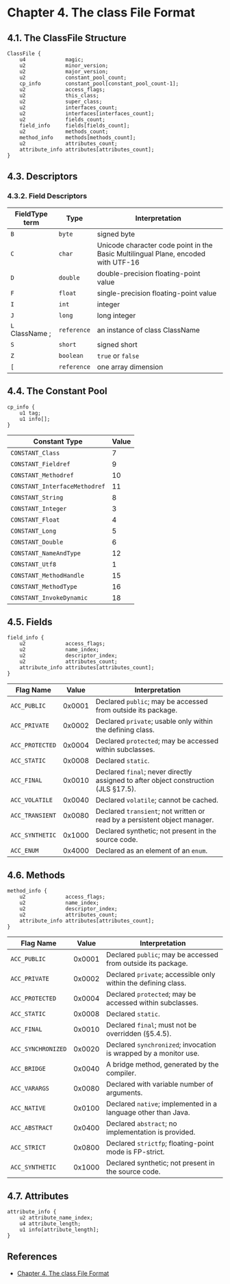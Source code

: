 # Chapter 4. The class File Format

## 4.1. The ClassFile Structure
```
ClassFile {
    u4             magic;
    u2             minor_version;
    u2             major_version;
    u2             constant_pool_count;
    cp_info        constant_pool[constant_pool_count-1];
    u2             access_flags;
    u2             this_class;
    u2             super_class;
    u2             interfaces_count;
    u2             interfaces[interfaces_count];
    u2             fields_count;
    field_info     fields[fields_count];
    u2             methods_count;
    method_info    methods[methods_count];
    u2             attributes_count;
    attribute_info attributes[attributes_count];
}
```

## 4.3. Descriptors

### 4.3.2. Field Descriptors

FieldType term | Type | Interpretation
---|---|---
`B` | `byte` | signed byte
`C` | `char` | Unicode character code point in the Basic Multilingual Plane, encoded with UTF-16
`D` | `double` | double-precision floating-point value
`F` | `float` | single-precision floating-point value
`I` | `int` | integer
`J` | `long` | long integer
`L` ClassName ; | `reference` | an instance of class ClassName
`S` | `short` | signed short
`Z` | `boolean` | `true` or `false`
`[` | `reference` | one array dimension

## 4.4. The Constant Pool
```
cp_info {
    u1 tag;
    u1 info[];
}
```

Constant Type | Value
---|---
`CONSTANT_Class` | 7
`CONSTANT_Fieldref` | 9
`CONSTANT_Methodref` | 10
`CONSTANT_InterfaceMethodref` | 11
`CONSTANT_String` | 8
`CONSTANT_Integer` | 3
`CONSTANT_Float` | 4
`CONSTANT_Long` | 5
`CONSTANT_Double` | 6
`CONSTANT_NameAndType` | 12
`CONSTANT_Utf8` | 1
`CONSTANT_MethodHandle` | 15
`CONSTANT_MethodType` | 16
`CONSTANT_InvokeDynamic` | 18

## 4.5. Fields
```
field_info {
    u2             access_flags;
    u2             name_index;
    u2             descriptor_index;
    u2             attributes_count;
    attribute_info attributes[attributes_count];
}
```

Flag Name | Value | Interpretation
---|---|---
`ACC_PUBLIC` | 0x0001 | Declared `public`; may be accessed from outside its package.
`ACC_PRIVATE` | 0x0002 | Declared `private`; usable only within the defining class.
`ACC_PROTECTED` | 0x0004 | Declared `protected`; may be accessed within subclasses.
`ACC_STATIC` | 0x0008 | Declared `static`.
`ACC_FINAL` | 0x0010 | Declared `final`; never directly assigned to after object construction (JLS §17.5).
`ACC_VOLATILE` | 0x0040 | Declared `volatile`; cannot be cached.
`ACC_TRANSIENT` | 0x0080 | Declared `transient`; not written or read by a persistent object manager.
`ACC_SYNTHETIC` | 0x1000 | Declared synthetic; not present in the source code.
`ACC_ENUM` | 0x4000 | Declared as an element of an `enum`.

## 4.6. Methods
```
method_info {
    u2             access_flags;
    u2             name_index;
    u2             descriptor_index;
    u2             attributes_count;
    attribute_info attributes[attributes_count];
}
```

Flag Name | Value | Interpretation
---|---|---
`ACC_PUBLIC` | 0x0001 | Declared `public`; may be accessed from outside its package.
`ACC_PRIVATE` | 0x0002 | Declared `private`; accessible only within the defining class.
`ACC_PROTECTED` | 0x0004 | Declared `protected`; may be accessed within subclasses.
`ACC_STATIC` | 0x0008 | Declared `static`.
`ACC_FINAL` | 0x0010 | Declared `final`; must not be overridden (§5.4.5).
`ACC_SYNCHRONIZED` | 0x0020 | Declared `synchronized`; invocation is wrapped by a monitor use.
`ACC_BRIDGE` | 0x0040 | A bridge method, generated by the compiler.
`ACC_VARARGS` | 0x0080 | Declared with variable number of arguments.
`ACC_NATIVE` | 0x0100 | Declared `native`; implemented in a language other than Java.
`ACC_ABSTRACT` | 0x0400 | Declared `abstract`; no implementation is provided.
`ACC_STRICT` | 0x0800 | Declared `strictfp`; floating-point mode is FP-strict.
`ACC_SYNTHETIC` | 0x1000 | Declared synthetic; not present in the source code.

## 4.7. Attributes
```
attribute_info {
    u2 attribute_name_index;
    u4 attribute_length;
    u1 info[attribute_length];
}
```

## References
- [Chapter 4. The class File Format](https://docs.oracle.com/javase/specs/jvms/se8/html/jvms-4.html)